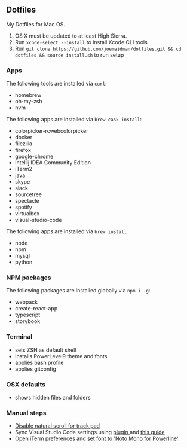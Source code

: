 ## Dotfiles

My Dotfiles for Mac OS.

1. OS X must be updated to at least High Sierra.
2. Run ```xcode-select --install``` to install Xcode CLI tools
3. Run ```git clone https://github.com/joemaidman/dotfiles.git && cd dotfiles && source install.sh``` to run setup

### Apps
The following tools are installed via ```curl```:
- homebrew
- oh-my-zsh
- nvm

The following apps are installed via ```brew cask install```:
- colorpicker-rcwebcolorpicker
- docker
- filezilla
- firefox
- google-chrome
- intellij IDEA Community Edition
- iTerm2
- java  
- skype
- slack
- sourcetree
- spectacle
- spotify
- virtualbox
- visual-studio-code

The following apps are installed via ```brew install```
- node
- npm
- mysql
- python

### NPM packages
The following packages are installed globally via ```npm i -g```:
- webpack
- create-react-app
- typescript
- storybook

### Terminal
- sets ZSH as default shell
- installs PowerLevel9 theme and fonts
- applies bash profile
- applies gitconfig

### OSX defaults
- shows hidden files and folders

### Manual steps
- <a href="https://www.apple.com/uk/shop/question/answers/readonly/how-to-change-scroll-direction/Q97XDXY9PFJACCDCT">Disable natural scroll for track pad</a>
- Sync Visual Studio Code settings using <a href="https://marketplace.visualstudio.com/items?itemName=Shan.code-settings-sync">plugin </a> and <a href="http://shanalikhan.github.io/2015/12/15/Visual-Studio-Code-Sync-Settings.html"> this guide</a>
- Open iTerm preferences and <a href="https://www.iterm2.com/documentation-fonts.html">set font to 'Noto Mono for Powerline'</a>
